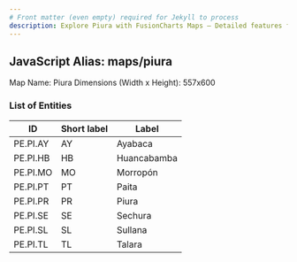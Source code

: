 ```yaml
---
# Front matter (even empty) required for Jekyll to process
description: Explore Piura with FusionCharts Maps – Detailed features for seamless integration. Try now & enhance your data visualization today! 
---
```


## JavaScript Alias: maps/piura

Map Name: Piura
Dimensions (Width x Height): 557x600


### List of Entities

ID | Short label | Label
---|---|---|
PE.PI.AY| AY | Ayabaca
PE.PI.HB| HB | Huancabamba
PE.PI.MO| MO | Morropón
PE.PI.PT| PT | Paita
PE.PI.PR| PR | Piura
PE.PI.SE| SE | Sechura
PE.PI.SL| SL | Sullana
PE.PI.TL| TL | Talara
